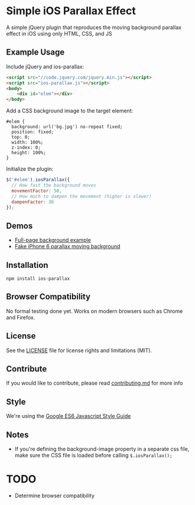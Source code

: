 # Simple iOS Parallax Effect

A simple jQuery plugin that reproduces the moving background parallax effect in iOS using only HTML, CSS, and JS

## Example Usage

Include jQuery and ios-parallax:

```html
<script src="//code.jquery.com/jquery.min.js"></script>
<script src="ios-parallax.js"></script>
<body>
    <div id="elem"></div>
</body>
```

Add a CSS background image to the target element:

```
#elem {
  background: url('bg.jpg') no-repeat fixed;
  position: fixed;
  top: 0;
  width: 100%;
  z-index: 0;
  height: 100%;
}
```

Initialize the plugin:

```javascript
$('#elem').iosParallax({
  // How fast the background moves
  movementFactor: 50,
  // How much to dampen the movement (higher is slower)
  dampenFactor: 36
});
```

## Demos

* [Full-page background example](https://noobcola.github.io/ios-parallax-effect/demos/fullpage/)
* [Fake iPhone 6 parallax moving background](https://noobcola.github.io/ios-parallax-effect/demos/iphone/)

## Installation

```
npm install ios-parallax
```

## Browser Compatibility

No formal testing done yet. Works on modern browsers such as Chrome and Firefox.

## License

See the [LICENSE](LICENSE.md) file for license rights and limitations (MIT).

## Contribute

If you would like to contribute, please read [contributing.md](CONTRIBUTING.md) for more info

## Style

We're using the [Google ES6 Javascript Style Guide](https://google.github.io/styleguide/jsguide.html)

## Notes

* If you're defining the background-image property in a separate css file, make sure the CSS file is loaded before calling `$.iosParallax();`

# TODO

* Determine browser compatibility
